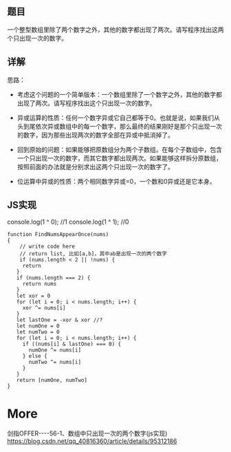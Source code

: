 ## 题目

一个整型数组里除了两个数字之外，其他的数字都出现了两次。请写程序找出这两个只出现一次的数字。

## 详解

思路：
- 考虑这个问题的一个简单版本：一个数组里除了一个数字之外，其他的数字都出现了两次。请写程序找出这个只出现一次的数字。

- 异或运算的性质：任何一个数字异或它自己都等于0。也就是说，如果我们从头到尾依次异或数组中的每一个数字，那么最终的结果刚好是那个只出现一次的数字，因为那些出现两次的数字全部在异或中抵消掉了。

- 回到原始的问题：如果能够把原数组分为两个子数组。在每个子数组中，包含一个只出现一次的数字，而其它数字都出现两次。如果能够这样拆分原数组，按照前面的办法就是分别求出这两个只出现一次的数字了。

- 位运算中异或的性质：两个相同数字异或=0，一个数和0异或还是它本身。

## JS实现

console.log(1 ^ 0); //1
console.log(1 ^ 1); //0

```
function FindNumsAppearOnce(nums)
{
    // write code here
    // return list, 比如[a,b]，其中ab是出现一次的两个数字
    if (nums.length < 2 || !nums) {
     return
   }
   if (nums.length === 2) {
     return nums
   }
   let xor = 0
   for (let i = 0; i < nums.length; i++) {
     xor ^= nums[i]
   }
   let lastOne = -xor & xor //?
   let numOne = 0
   let numTwo = 0
   for (let i = 0; i < nums.length; i++) {
     if ((nums[i] & lastOne) === 0) {
       numOne ^= nums[i]
     } else {
       numTwo ^= nums[i]
     }
   }
   return [numOne, numTwo]
}
```

# More

剑指OFFER----56-1、数组中只出现一次的两个数字(js实现)
https://blog.csdn.net/qq_40816360/article/details/95312186

